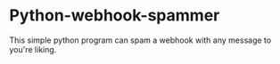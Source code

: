# Python-webhook-spammer
This simple python program can spam a webhook with any message to you're liking.
